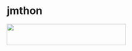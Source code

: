 # jmthon

<p align="left"><a href="https://heroku.com/deploy?template=https://github.com/gchfcchg/JMTHON/PACK"> <img src="https://img.shields.io/badge/Deploy%20To%20Heroku-purple?tyle=for-the-badge&logeroku" width="320" height="58.45"/></a></p>
